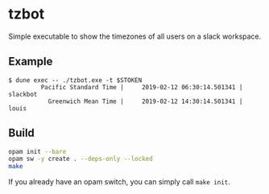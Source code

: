 # tzbot

Simple executable to show the timezones of all users on a slack
workspace.

## Example

```
$ dune exec -- ./tzbot.exe -t $STOKEN
         Pacific Standard Time |     2019-02-12 06:30:14.501341 | slackbot
           Greenwich Mean Time |     2019-02-12 14:30:14.501341 | louis
```

## Build

```bash
opam init --bare
opam sw -y create . --deps-only --locked
make
```

If you already have an opam switch, you can simply call `make init`.
